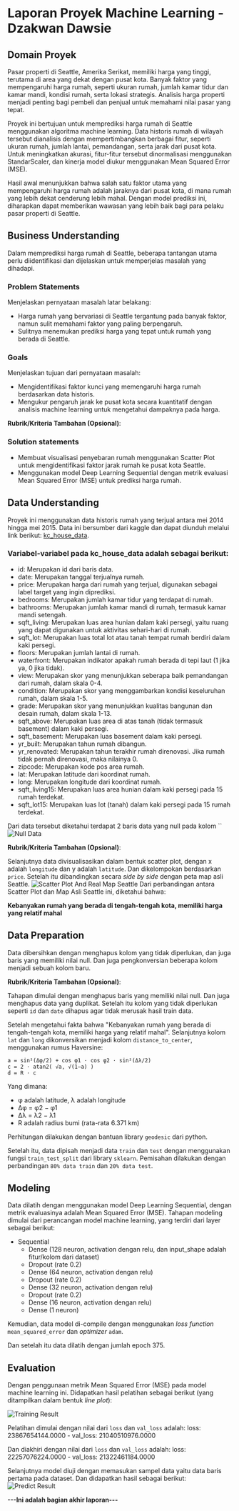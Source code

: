 # Laporan Proyek Machine Learning - Dzakwan Dawsie

## Domain Proyek

Pasar properti di Seattle, Amerika Serikat, memiliki harga yang tinggi, terutama di area yang dekat dengan pusat kota. Banyak faktor yang mempengaruhi harga rumah, seperti ukuran rumah, jumlah kamar tidur dan kamar mandi, kondisi rumah, serta lokasi strategis. Analisis harga properti menjadi penting bagi pembeli dan penjual untuk memahami nilai pasar yang tepat.

Proyek ini bertujuan untuk memprediksi harga rumah di Seattle menggunakan algoritma machine learning. Data historis rumah di wilayah tersebut dianalisis dengan mempertimbangkan berbagai fitur, seperti ukuran rumah, jumlah lantai, pemandangan, serta jarak dari pusat kota. Untuk meningkatkan akurasi, fitur-fitur tersebut dinormalisasi menggunakan StandarScaler, dan kinerja model diukur menggunakan Mean Squared Error (MSE).

Hasil awal menunjukkan bahwa salah satu faktor utama yang mempengaruhi harga rumah adalah jaraknya dari pusat kota, di mana rumah yang lebih dekat cenderung lebih mahal. Dengan model prediksi ini, diharapkan dapat memberikan wawasan yang lebih baik bagi para pelaku pasar properti di Seattle.

## Business Understanding
Dalam memprediksi harga rumah di Seattle, beberapa tantangan utama perlu diidentifikasi dan dijelaskan untuk memperjelas masalah yang dihadapi.

### Problem Statements

Menjelaskan pernyataan masalah latar belakang:
- Harga rumah yang bervariasi di Seattle tergantung pada banyak faktor, namun sulit memahami faktor yang paling berpengaruh.
- Sulitnya menemukan prediksi harga yang tepat untuk rumah yang berada di Seattle.

### Goals

Menjelaskan tujuan dari pernyataan masalah:
- Mengidentifikasi faktor kunci yang memengaruhi harga rumah berdasarkan data historis.
- Mengukur pengaruh jarak ke pusat kota secara kuantitatif dengan analisis machine learning untuk mengetahui dampaknya pada harga.


**Rubrik/Kriteria Tambahan (Opsional)**:
### Solution statements
- Membuat visualisasi penyebaran rumah menggunakan Scatter Plot untuk mengidentifikasi faktor jarak rumah ke pusat kota Seattle.
- Menggunakan model Deep Learning Sequential dengan metrik evaluasi Mean Squared Error (MSE) untuk prediksi harga rumah.

## Data Understanding
Proyek ini menggunakan data historis rumah yang terjual antara mei 2014 hingga mei 2015. Data ini bersumber dari kaggle dan dapat diunduh melalui link berikut: [kc_house_data](https://www.kaggle.com/datasets/shivachandel/kc-house-data/data).

### Variabel-variabel pada kc_house_data adalah sebagai berikut:
- id: Merupakan id dari baris data.
- date: Merupakan tanggal terjualnya rumah.
- price: Merupakan harga dari rumah yang terjual, digunakan sebagai label target yang ingin diprediksi.
- bedrooms: Merupakan jumlah kamar tidur yang terdapat di rumah.
- bathrooms: Merupakan jumlah kamar mandi di rumah, termasuk kamar mandi setengah.
- sqft_living: Merupakan luas area hunian dalam kaki persegi, yaitu ruang yang dapat digunakan untuk aktivitas sehari-hari di rumah.
- sqft_lot: Merupakan luas total lot atau tanah tempat rumah berdiri dalam kaki persegi.
- floors: Merupakan jumlah lantai di rumah.
- waterfront: Merupakan indikator apakah rumah berada di tepi laut (1 jika ya, 0 jika tidak).
- view: Merupakan skor yang menunjukkan seberapa baik pemandangan dari rumah, dalam skala 0-4.
- condition: Merupakan skor yang menggambarkan kondisi keseluruhan rumah, dalam skala 1-5.
- grade: Merupakan skor yang menunjukkan kualitas bangunan dan desain rumah, dalam skala 1-13.
- sqft_above: Merupakan luas area di atas tanah (tidak termasuk basement) dalam kaki persegi.
- sqft_basement: Merupakan luas basement dalam kaki persegi.
- yr_built: Merupakan tahun rumah dibangun.
- yr_renovated: Merupakan tahun terakhir rumah direnovasi. Jika rumah tidak pernah direnovasi, maka nilainya 0.
- zipcode: Merupakan kode pos area rumah.
- lat: Merupakan latitude dari koordinat rumah.
- long: Merupakan longitude dari koordinat rumah.
- sqft_living15: Merupakan luas area hunian dalam kaki persegi pada 15 rumah terdekat.
- sqft_lot15: Merupakan luas lot (tanah) dalam kaki persegi pada 15 rumah terdekat.

Dari data tersebut diketahui terdapat 2 baris data yang null pada kolom ``
![Null Data](https://raw.githubusercontent.com/DzakwanDawsie/ml-projects/main/mse-house-price-prediction/preview-null-data.png)

**Rubrik/Kriteria Tambahan (Opsional)**:

Selanjutnya data divisualisasikan dalam bentuk scatter plot, dengan x adalah `longitude` dan y adalah `latitude`. Dan dikelompokan berdasarkan `price`. Setelah itu dibandingkan secara *side by side* dengan peta map asli Seattle.
![Scatter Plot And Real Map Seattle](https://raw.githubusercontent.com/DzakwanDawsie/ml-projects/main/mse-house-price-prediction/seattle-scatter-map.png)
Dari perbandingan antara Scatter Plot dan Map Asli Seattle ini, diketahui bahwa:

**Kebanyakan rumah yang berada di tengah-tengah kota, memiliki harga yang relatif mahal**

## Data Preparation
Data dibersihkan dengan menghapus kolom yang tidak diperlukan, dan juga baris yang memiliki nilai null. Dan juga pengkonversian beberapa kolom menjadi sebuah kolom baru.

**Rubrik/Kriteria Tambahan (Opsional)**: 

Tahapan dimulai dengan menghapus baris yang memiliki nilai null. Dan juga menghapus data yang duplikat. Setelah itu kolom yang tidak diperlukan seperti `id` dan `date` dihapus agar tidak merusak hasil train data.

Setelah mengetahui fakta bahwa "Kebanyakan rumah yang berada di tengah-tengah kota, memiliki harga yang relatif mahal". Selanjutnya kolom `lat` dan `long` dikonversikan menjadi kolom `distance_to_center`, menggunakan rumus Haversine:
```
a = sin²(Δφ/2) + cos φ1 ⋅ cos φ2 ⋅ sin²(Δλ/2)
c = 2 ⋅ atan2( √a, √(1−a) )
d = R ⋅ c
```
Yang dimana:
- φ adalah latitude, λ adalah longitude
- Δφ = φ2 − φ1
- Δλ = λ2 − λ1
- R adalah radius bumi (rata-rata 6.371 km)

Perhitungan dilakukan dengan bantuan library `geodesic` dari python.

Setelah itu, data dipisah menjadi data `train` dan `test` dengan menggunakan fungsi `train_test_split` dari library `sklearn`. Pemisahan dilakukan dengan perbandingan `80% data train` dan `20% data test`.

## Modeling
Data dilatih dengan menggunakan model Deep Learning Sequential, dengan metrik evaluasinya adalah Mean Squared Error (MSE). Tahapan modeling dimulai dari perancangan model machine learning, yang terdiri dari layer sebagai berikut:
- Sequential
  - Dense (128 neuron, activation dengan relu, dan input_shape adalah fitur/kolom dari dataset)
  - Dropout (rate 0.2)
  - Dense (64 neuron, activation dengan relu)
  - Dropout (rate 0.2)
  - Dense (32 neuron, activation dengan relu)
  - Dropout (rate 0.2)
  - Dense (16 neuron, activation dengan relu)
  - Dense (1 neuron)

Kemudian, data model di-compile dengan menggunakan *loss function* `mean_squared_error` dan *optimizer* `adam`.

Dan setelah itu data dilatih dengan jumlah epoch 375.

## Evaluation
Dengan penggunaan metrik Mean Squared Error (MSE) pada model machine learning ini. Didapatkan hasil pelatihan sebagai berikut (yang ditampilkan dalam bentuk *line plot*):

![Training Result](https://raw.githubusercontent.com/DzakwanDawsie/ml-projects/main/mse-house-price-prediction/train-result.png)

Pelatihan dimulai dengan nilai dari `loss` dan `val_loss` adalah: loss: 23867654144.0000 - val_loss: 21040510976.0000

Dan diakhiri dengan nilai dari `loss` dan `val_loss` adalah: loss: 22257076224.0000 - val_loss: 21322461184.0000

Selanjutnya model diuji dengan memasukan sampel data yaitu data baris pertama pada dataset. Dan didapatkan hasil sebagai berikut:
![Predict Result](https://raw.githubusercontent.com/DzakwanDawsie/ml-projects/main/mse-house-price-prediction/first-row-prediction.png)

**---Ini adalah bagian akhir laporan---**
